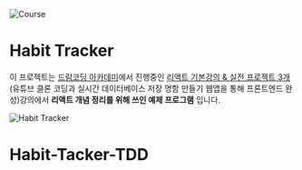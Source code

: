 
![Course](/demo/course.png)

# Habit Tracker

이 프로젝트는 [드림코딩 아카데미](http://academy.dream-coding.com/)에서 진행중인 [리액트 기본강의 & 실전 프로젝트 3개](https://academy.dream-coding.com/courses/react-basic) (유튜브 클론 코딩과 실시간 데이터베이스 저장 명함 만들기 웹앱을 통해 프론트엔드 완성)강의에서 **리액트 개념 정리를 위해 쓰인 예제 프로그램** 입니다.

![Habit Tracker](/demo/habit.png)
# Habit-Tacker-TDD
